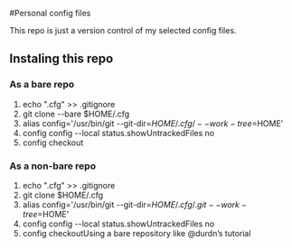 #Personal config files

This repo is just a version control of my selected config files.

## Instaling this repo 

### As a bare repo

1. echo ".cfg" >> .gitignore
2. git clone --bare <remote-git-repo-url> $HOME/.cfg
3. alias config='/usr/bin/git --git-dir=$HOME/.cfg/ --work-tree=$HOME'
4. config config --local status.showUntrackedFiles no
5. config checkout

### As a non-bare repo

1. echo ".cfg" >> .gitignore
2. git clone <remote-git-repo-url> $HOME/.cfg
3. alias config='/usr/bin/git --git-dir=$HOME/.cfg/.git --work-tree=$HOME'
4. config config --local status.showUntrackedFiles no
5. config checkoutUsing a bare repository like @durdn’s tutorial
